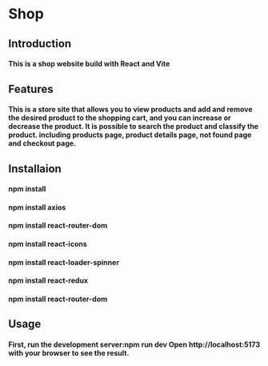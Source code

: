 # Shop
## Introduction
#### This is a shop website build with React and Vite

## Features
#### This is a store site that allows you to view products and add and remove the desired product to the shopping cart, and you can increase or decrease the product. It is possible to search the product and classify the product. including products page, product details page, not found page and checkout page.

## Installaion
#### npm install 
#### npm install axios
#### npm install react-router-dom
#### npm install react-icons
#### npm install react-loader-spinner
#### npm install react-redux
#### npm install react-router-dom

## Usage
#### First, run the development server:npm run dev Open http://localhost:5173 with your browser to see the result.
